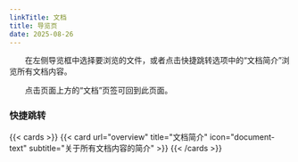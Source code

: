 ```yaml
---
linkTitle: 文档
title: 导览页
date: 2025-08-26
---
```


&emsp;&emsp;在左侧导览框中选择要浏览的文件，或者点击快捷跳转选项中的“文档简介”浏览所有文档内容。

&emsp;&emsp;点击页面上方的“文档”页签可回到此页面。

### 快捷跳转

{{< cards >}}
  {{< card url="overview" title="文档简介" icon="document-text" subtitle="关于所有文档内容的简介" >}}
{{< /cards >}}

